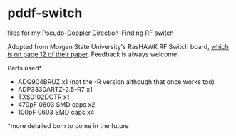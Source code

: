 # pddf-switch
files for my Pseudo-Doppler Direction-Finding RF switch

Adopted from Morgan State University's RasHAWK RF Switch board, [which is on page 12 of their paper](http://www.geontech.com/download/white_papers/AOC_Challenge_GEON.pdf). Feedback is always welcome!

Parts used*

- ADG904BRUZ x1 (not the -R version although that once works too)
- ADP3330ARTZ-2.5-R7 x1
- TXS0102DCTR x1
- 470pF 0603 SMD caps x2
- 100pF 0603 SMD caps x4

*more detailed bom to come in the future
